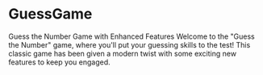 # GuessGame
Guess the Number Game with Enhanced Features
Welcome to the "Guess the Number" game, where you'll put your guessing skills to the test! 
This classic game has been given a modern twist with some exciting new features to keep you engaged.
